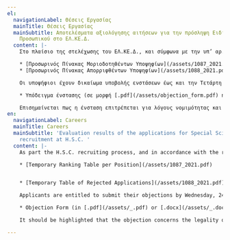 ```yaml
---
el:
  navigationLabel: Θέσεις Εργασίας
  mainTitle: Θέσεις Εργασίας
  mainSubtitle: Αποτελέσματα αξιολόγησης αιτήσεων για την πρόσληψη Ειδικού Επιστημονικού
    Προσωπικού στο ΕΛ.ΚΕ.Δ.
  content: |-
    Στο πλαίσιο της στελέχωσης του ΕΛ.ΚΕ.Δ., και σύμφωνα με την υπ’ αρ. οικ.129/19-2-2021 [Προκήρυξη](https://res.cloudinary.com/front-end-matters/image/upload/v1614419555/hellenic-space-center/%CE%A0%CF%81%CE%BF%CE%BA%CE%AE%CF%81%CF%85%CE%BE%CE%B7.pdf) (Τεύχος Προκηρύξεων Α.Σ.Ε.Π. 8/26.02.2021), ανακοινώνονται τα αποτελέσματα της αξιολόγησης των αιτήσεων των υποψηφίων για την πλήρωση δέκα (10) θέσεων Ειδικού Επιστημονικού Προσωπικού.

    * [Προσωρινός Πίνακας Μοριοδοτηθέντων Υποψηφίων](/assets/1087_2021.pdf)
    * [Προσωρινός Πίνακας Απορριφθέντων Υποψηφίων](/assets/1088_2021.pdf)

    Οι υποψήφιοι έχουν δικαίωμα υποβολής ενστάσεων έως και την Τετάρτη 24 Νοεμβρίου 2021, ως τις 23:59, **αποκλειστικά μέσω ηλεκτρονικής αλληλογραφίας**, αποστέλλοντας συμπληρωμένο το Υπόδειγμα Ένστασης στη Γραμματεία του ΕΛ.ΚΕ.Δ. στη διεύθυνση ηλ. ταχ. [sec@hsc.gov.gr](mailto:sec@hsc.gov.gr).

    * Υπόδειγμα ένστασης (σε μορφή [.pdf](/assets/objection_form.pdf) ή [.docx](/assets/_.docx))

    Επισημαίνεται πως η ένσταση επιτρέπεται για λόγους νομιμότητας και όχι για την ουσιαστική εκτίμηση της Επιτροπής Αξιολόγησης και Επιλογής.
en:
  navigationLabel: Careers
  mainTitle: Careers
  mainSubtitle: 'Evaluation results of the applications for Special Scientific Personnel
    recruitment at H.S.C. '
  content: |-
    As part the H.S.C. recruiting process, and in accordance with the relevant [Proclamation](https://res.cloudinary.com/front-end-matters/image/upload/v1614419555/hellenic-space-center/%CE%A0%CF%81%CE%BF%CE%BA%CE%AE%CF%81%CF%85%CE%BE%CE%B7.pdf), the evaluation results of the applications for ten (10) positions of Special Scientific Personnel have been announced.

    * [Temporary Ranking Table per Position](/assets/1087_2021.pdf)


    * [Temporary Table of Rejected Applications](/assets/1088_2021.pdf)

    Applicants are entitled to submit their objections by Wednesday, 24th of November 2021, until 23:59, **via e-mail exclusively**, by sending a filled Objection Form at the H.S.C. Secretary, at [sec@hsc.gov.gr](mailto:sec@hsc.gov.gr).

    * Objection Form (in [.pdf](/assets/_.pdf) or [.docx](/assets/_.docx) format)

    It should be highlighted that the objection concerns the legality of the application and not the evaluation assessment of the Evaluation and Selection Commitee.

---
```

